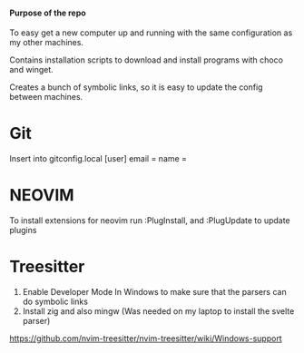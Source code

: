 #### Purpose of the repo
To easy get a new computer up and running with the same configuration as my other machines.

Contains installation scripts to download and install programs with choco and winget.

Creates a bunch of symbolic links, so it is easy to update the config between machines.
# Git
Insert into gitconfig.local
[user]
    email = 
    name = 

# NEOVIM
To install extensions for neovim run :PlugInstall, and :PlugUpdate to update plugins

# Treesitter
1. Enable Developer Mode In Windows to make sure that the parsers can do symbolic links
2. Install zig and also mingw (Was needed on my laptop to install the svelte parser)

https://github.com/nvim-treesitter/nvim-treesitter/wiki/Windows-support
